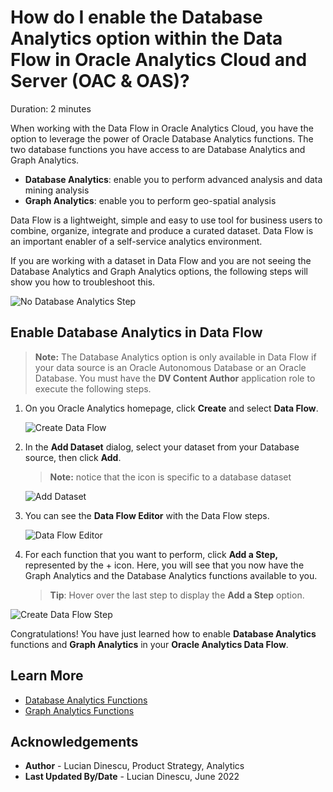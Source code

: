 # How do I enable the Database Analytics option within the Data Flow in Oracle Analytics Cloud and Server (OAC & OAS)?

Duration: 2 minutes

[](youtube:r7czGNHQ7Pg:large)

When working with the Data Flow in Oracle Analytics Cloud, you have the option to leverage the power of Oracle Database Analytics functions. The two database functions you have access to are Database Analytics and Graph Analytics.

* **Database Analytics**: enable you to perform advanced analysis and data mining analysis  
* **Graph Analytics**: enable you to perform geo-spatial analysis

Data Flow is a lightweight, simple and easy to use tool for business users to combine, organize, integrate and produce a curated dataset. Data Flow is an important enabler of a self-service analytics environment.

If you are working with a dataset in Data Flow and you are not seeing the Database Analytics and Graph Analytics options, the following steps will show you how to troubleshoot this.

  ![No Database Analytics Step](images/new-data-flow-no-analytics-step.png)


## Enable Database Analytics in Data Flow
  >**Note:** The Database Analytics option is only available in Data Flow if your data source is an Oracle Autonomous Database or an Oracle Database.
  You must have the **DV Content Author** application role to execute the following steps.

1. On you Oracle Analytics homepage, click **Create** and select **Data Flow**.

   ![Create Data Flow](images/create-data-flow.png)

2. In the **Add Dataset** dialog, select your dataset from your Database source, then click **Add**.
    > **Note:** notice that the icon is specific to a database dataset

    ![Add Dataset](images/add-dataset.png)  


3. You can see the **Data Flow Editor** with the Data Flow steps.

   ![Data Flow Editor](images/dataflow-editor.png)

4. For each function that you want to perform, click **Add a Step,** represented by the + icon. Here, you will see that you now have the Graph Analytics and the Database Analytics functions available to you.
    >**Tip**: Hover over the last step to display the **Add a Step** option.  

  ![Create Data Flow Step](images/dataflow-steps.png)  

Congratulations! You have just learned how to enable **Database Analytics** functions and **Graph Analytics** in your **Oracle Analytics Data Flow**.


## Learn More
* [Database Analytics Functions](https://docs.oracle.com/en/cloud/paas/analytics-cloud/acubi/database-analytics-functions.html)
* [Graph Analytics Functions](https://docs.oracle.com/en/cloud/paas/analytics-cloud/acubi/graph-analytics-functions.html)

## Acknowledgements
* **Author** - Lucian Dinescu, Product Strategy, Analytics
* **Last Updated By/Date** - Lucian Dinescu,  June 2022
